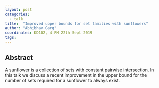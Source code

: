 ```yaml
---
layout: post
categories:
  - talk
title:  "Improved upper bounds for set families with sunflowers"
author: "Abhibhav Garg"
coordinates: KD102, 4 PM 22th Sept 2019
tags: 
---
```

## Abstract

A sunflower is a collection of sets with constant pairwise intersection. In this talk we discuss a recent improvement in the upper bound for the number of sets required for a sunflower to always exist.
